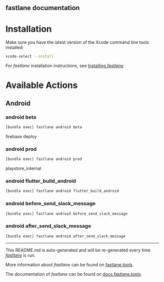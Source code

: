fastlane documentation
----

# Installation

Make sure you have the latest version of the Xcode command line tools installed:

```sh
xcode-select --install
```

For _fastlane_ installation instructions, see [Installing _fastlane_](https://docs.fastlane.tools/#installing-fastlane)

# Available Actions

## Android

### android beta

```sh
[bundle exec] fastlane android beta
```

firebase deploy

### android prod

```sh
[bundle exec] fastlane android prod
```

playstore_internal

### android flutter_build_android

```sh
[bundle exec] fastlane android flutter_build_android
```



### android before_send_slack_message

```sh
[bundle exec] fastlane android before_send_slack_message
```



### android after_send_slack_message

```sh
[bundle exec] fastlane android after_send_slack_message
```



----

This README.md is auto-generated and will be re-generated every time [_fastlane_](https://fastlane.tools) is run.

More information about _fastlane_ can be found on [fastlane.tools](https://fastlane.tools).

The documentation of _fastlane_ can be found on [docs.fastlane.tools](https://docs.fastlane.tools).
